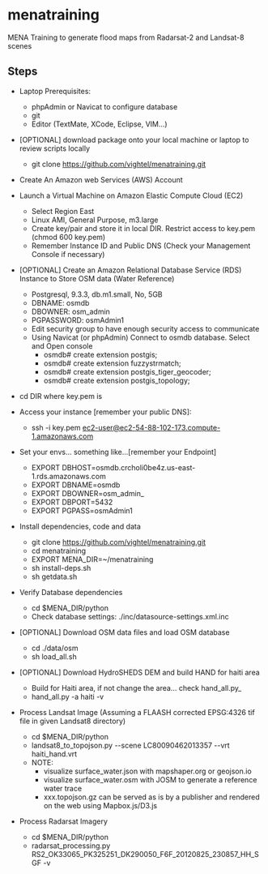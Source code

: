menatraining
============

MENA Training to generate flood maps from  Radarsat-2 and Landsat-8 scenes

## Steps
* Laptop Prerequisites: 
  * phpAdmin or Navicat to configure database 
  * git
  * Editor (TextMate, XCode, Eclipse, VIM...)
  
* [OPTIONAL] download package onto your local machine or laptop to review scripts locally
  * git clone https://github.com/vightel/menatraining.git 
  
* Create An Amazon web Services (AWS) Account
* Launch a Virtual Machine on Amazon Elastic Compute Cloud (EC2)
  * Select Region East
  * Linux AMI, General Purpose, m3.large
  * Create key/pair and store it in local DIR.  Restrict access to key.pem (chmod 600 key.pem)
  * Remember Instance ID and Public DNS (Check your Management Console if necessary)

* [OPTIONAL] Create an Amazon Relational Database Service (RDS) Instance to Store OSM data (Water Reference)
  *	Postgresql, 9.3.3, db.m1.small, No, 5GB
  * DBNAME: osmdb
  * DBOWNER: osm_admin
  * PGPASSWORD: osmAdmin1
  * Edit security group to have enough security access to communicate
  * Using Navicat (or phpAdmin) Connect to osmdb database.  Select and Open console
    * osmdb# create extension postgis;
    * osmdb# create extension fuzzystrmatch;
    * osmdb# create extension postgis_tiger_geocoder;
    * osmdb# create extension postgis_topology;

* cd DIR where key.pem is
* Access your instance [remember your public DNS]: 
  * ssh -i key.pem ec2-user@ec2-54-88-102-173.compute-1.amazonaws.com
  
* Set your envs... something like...[remember your Endpoint]
  * EXPORT DBHOST=osmdb.crcholi0be4z.us-east-1.rds.amazonaws.com
  * EXPORT DBNAME=osmdb
  * EXPORT DBOWNER=osm_admin_
  * EXPORT DBPORT=5432
  * EXPORT PGPASS=osmAdmin1

* Install dependencies, code and data
  * git clone https://github.com/vightel/menatraining.git
  * cd menatraining
  * EXPORT MENA_DIR=~/menatraining
  * sh install-deps.sh
  * sh getdata.sh

* Verify Database dependencies
  * cd $MENA_DIR/python
  * Check database settings: ./inc/datasource-settings.xml.inc

* [OPTIONAL] Download OSM data files and load OSM database
  * cd ./data/osm
  * sh load_all.sh

* [OPTIONAL] Download HydroSHEDS DEM and build HAND for haiti area
  * Build for Haiti area, if not change the area... check hand_all.py_
  * hand_all.py -a haiti -v
  
* Process Landsat Image (Assuming a FLAASH corrected EPSG:4326 tif file in given Landsat8 directory)
  * cd $MENA_DIR/python
  * landsat8_to_topojson.py --scene LC80090462013357 --vrt haiti_hand.vrt
  * NOTE: 
    * visualize surface_water.json with mapshaper.org or geojson.io
    * visualize surface_water.osm with JOSM to generate a reference water trace
	* xxx.topojson.gz can be served as is by a publisher and rendered on the web using Mapbox.js/D3.js
	
* Process Radarsat Imagery
  * cd $MENA_DIR/python
  * radarsat_processing.py RS2_OK33065_PK325251_DK290050_F6F_20120825_230857_HH_SGF -v
